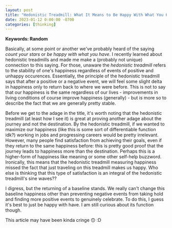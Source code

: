 ```yaml
---
layout: post
title: "Hedonistic Treadmill: What It Means to Be Happy With What You Have"
date: 2023-01-12 0:00:00 -0700
categories: [thinking]
---
```


<script src="https://cdn.mathjax.org/mathjax/latest/MathJax.js?config=TeX-AMS-MML_HTMLorMML" type="text/javascript"></script>

**Keywords: Random**

Basically, at some point or another we've probably heard of the saying _count your stars_ or _be happy with what you have_. I recently learned about hedonistic treadmills and made me make a (probably not unique) connection to this saying. For those, unaware the _hedonistic treadmill_ refers to the stability of one's happiness regardless of events of positive and unhappy occurences. Essentially, the principle of the hedonistic treadmill says that after a positive or a negative event, we will feel some slight delta in happiness only to return back to where we were before. This is not to say that our happiness is the same regardless of our lives - improvements in living conditions of course improve happiness (generally) - but is more so to describe the fact that we are generally pretty stable.

Before we get to the adage in the title, it's worth noting that the hedonistic treadmill (at least how I see it) is great at proving another adage about the journey and not the destination. By the hedonistic treadmill, if we wanted to maximize our happiness (like this is some sort of differentiable function idk?) working in jobs and progressing careers would be pretty irrelevant. However, many people find satisfaction from achieving their goals, even if they return to the same happiness before: this is pretty good proof that the journey leads to happiness more than the destination. Perhaps this is a higher-form of happiness like meaning or some other self-help buzzword. Ironically, this means that the hedonistic treadmill measuring happiness missed the fact that just traveling on this treadmill makes us happy. Who else is thinking that this type of satisfaction is an integral of the hedonistic treadmill's sine waves??

I digress, but the returning of a baseline stands. We really can't change this baseline happiness other than preventing negative events from taking hold and finding more positive events to genuinely celebrate. To do this, I guess it's best to just be happy with have. I am still curious about its function though.

This article may have been kinda cringe 🙃 :D
